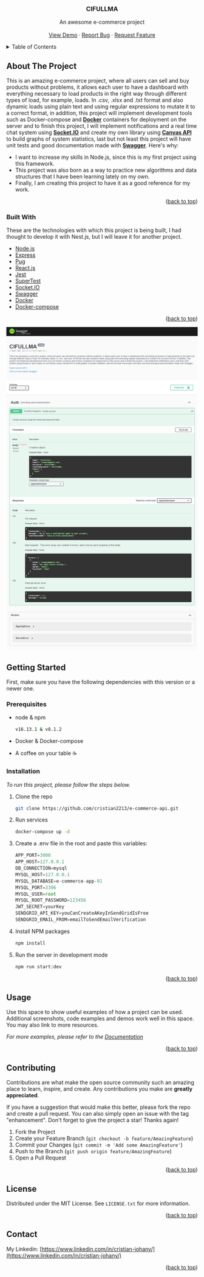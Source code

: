 <div id="top"></div>

<!-- PROJECT LOGO -->
<br />
<div align="center">
  <!-- <a href="https://github.com/othneildrew/Best-README-Template">
    <img src="images/logo.png" alt="Logo" width="80" height="80">
  </a> -->

  <h3 align="center">CIFULLMA</h3>

  <p align="center">
    An awesome e-commerce project
    <br />
    <!-- <a href="https://github.com/othneildrew/Best-README-Template"><strong>Explore the docs »</strong></a> -->
    <!-- <br /> -->
    <br />
    <a href="https://github.com/othneildrew/Best-README-Template">View Demo</a>
    ·
    <a href="https://github.com/othneildrew/Best-README-Template/issues">Report Bug</a>
    ·
    <a href="https://github.com/othneildrew/Best-README-Template/issues">Request Feature</a>
  </p>
</div>

<!-- TABLE OF CONTENTS -->
<details>
  <summary>Table of Contents</summary>
  <ol>
    <li>
      <a href="#about-the-project">About The Project</a>
      <ul>
        <li><a href="#built-with">Built With</a></li>
      </ul>
    </li>
    <li>
      <a href="#getting-started">Getting Started</a>
      <ul>
        <li><a href="#prerequisites">Prerequisites</a></li>
        <li><a href="#installation">Installation</a></li>
      </ul>
    </li>
    <li><a href="#usage">Usage</a></li>
    <!-- <li><a href="#roadmap">Roadmap</a></li> -->
    <li><a href="#contributing">Contributing</a></li>
    <!-- <li><a href="#license">License</a></li> -->
    <li><a href="#contact">Contact</a></li>
    <!-- <li><a href="#acknowledgments">Acknowledgments</a></li> -->
  </ol>
</details>

<!-- ABOUT THE PROJECT -->

## About The Project

<a id="about-the-project"></a>
This is an amazing e-commerce project, where all users can sell and buy products without problems, it allows each user to have a dashboard with everything necessary to load products in the right way through different types of load, for example, loads. In .csv, .xlsx and .txt format and also dynamic loads using plain text and using regular expressions to mutate it to a correct format, in addition, this project will implement development tools such as Docker-compose and <strong><a href="https://www.docker.com/">Docker</a></strong> containers for deployment on the server and to finish this project, I will implement notifications and a real time chat system using <strong><a href="https://socket.io/">Socket.IO</a></strong> and create my own library using <strong><a href="https://developer.mozilla.org/en-US/docs/Web/API/Canvas_API">Canvas API</a></strong> to build graphs of system statistics, last but not least this project will have unit tests and good documentation made with <strong><a href="https://swagger.io/">Swagger</a></strong>.
Here's why:

- I want to increase my skills in Node.js, since this is my first project using this framework.
- This project was also born as a way to practice new algorithms and data structures that I have been learning lately on my own.
- Finally, I am creating this project to have it as a good reference for my work.

<p align="right">(<a href="#top">back to top</a>)</p>

### Built With

<a id="built-with"></a>
These are the technologies with which this project is being built, I had thought to develop it with Nest.js, but I will leave it for another project.

- [Node.js](https://nodejs.org/)
- [Express](https://expressjs.com/)
- [Pug](https://pugjs.org/)
- [React.js](https://reactjs.org/)
- [Jest](https://jestjs.io/)
- [SuperTest](https://github.com/visionmedia/supertest#readme)
- [Socket.IO](https://socket.io/)
- [Swagger](https://swagger.io/)
- [Docker](https://docker.com/)
- [Docker-compose](https://docs.docker.com/compose/)

<p align="right">(<a href="#top">back to top</a>)</p>

<!-- PROGRESS -->
![Swagger](progress/swagger.jpg?raw=true 'Swagger')


<!-- GETTING STARTED -->

## Getting Started

<a id="getting-started"></a>
First, make sure you have the following dependencies with this version or a newer one.

### Prerequisites

<a id="prerequisites"></a>

- node & npm
  ```sh
  v16.13.1 & v8.1.2
  ```
- Docker & Docker-compose

- A coffee on your table ☕

### Installation

<a id="installation"></a>
_To run this project, please follow the steps below._

1. Clone the repo
   ```sh
   git clone https://github.com/cristian2213/e-commerce-api.git
   ```
2. Run services
   ```sh
   docker-compose up -d
   ```
3. Create a .env file in the root and paste this variables:
   ```js
   APP_PORT=3000
   APP_HOST=127.0.0.1
   DB_CONNECTION=mysql
   MYSQL_HOST=127.0.0.1
   MYSQL_DATABASE=e-commerce-app-01
   MYSQL_PORT=3306
   MYSQL_USER=root
   MYSQL_ROOT_PASSWORD=123456
   JWT_SECRET=yourKey
   SENDGRID_API_KEY=youCanCreateAKeyInSendGridIsFree
   SENDGRID_EMAIL_FROM=emailToSendEmailVerification
   ```
4. Install NPM packages
   ```sh
   npm install
   ```
5. Run the server in development mode
   ```sh
   npm run start:dev
   ```

<p align="right">(<a href="#top">back to top</a>)</p>

<!-- USAGE EXAMPLES -->

## Usage

<a id="usage"></a>
Use this space to show useful examples of how a project can be used. Additional screenshots, code examples and demos work well in this space. You may also link to more resources.

_For more examples, please refer to the [Documentation](https://example.com)_

<p align="right">(<a href="#top">back to top</a>)</p>

<!-- ROADMAP -->

<!-- ## Roadmap

<a id="roadmap"></a>

- [x] Add Changelog
- [x] Add back to top links
- [ ] Add Additional Templates w/ Examples
- [ ] Add "components" document to easily copy & paste sections of the readme
- [ ] Multi-language Support
  - [ ] Chinese
  - [ ] Spanish

See the [open issues](https://github.com/othneildrew/Best-README-Template/issues) for a full list of proposed features (and known issues).

<p align="right">(<a href="#top">back to top</a>)</p> -->

<!-- CONTRIBUTING -->

## Contributing

<a id="contributing"></a>
Contributions are what make the open source community such an amazing place to learn, inspire, and create. Any contributions you make are **greatly appreciated**.

If you have a suggestion that would make this better, please fork the repo and create a pull request. You can also simply open an issue with the tag "enhancement".
Don't forget to give the project a star! Thanks again!

1. Fork the Project
2. Create your Feature Branch (`git checkout -b feature/AmazingFeature`)
3. Commit your Changes (`git commit -m 'Add some AmazingFeature'`)
4. Push to the Branch (`git push origin feature/AmazingFeature`)
5. Open a Pull Request

<p align="right">(<a href="#top">back to top</a>)</p>

<!-- LICENSE -->

## License

<a id="license"></a>
Distributed under the MIT License. See `LICENSE.txt` for more information.

<p align="right">(<a href="#top">back to top</a>)</p>

<!-- CONTACT -->

## Contact

<a id="contact"></a>
My Linkedin: [https://www.linkedin.com/in/cristian-johany/](https://www.linkedin.com/in/cristian-johany/)

<p align="right">(<a href="#top">back to top</a>)</p>
